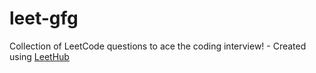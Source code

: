 # leet-gfg
Collection of LeetCode questions to ace the coding interview! - Created using [LeetHub](https://github.com/QasimWani/LeetHub)
